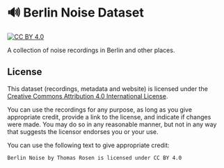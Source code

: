 # 🔊 Berlin Noise Dataset

[![CC BY 4.0][cc-by-shield]][cc-by]

A collection of noise recordings in Berlin and other places.

## License

This dataset (recordings, metadata and website) is licensed under the
[Creative Commons Attribution 4.0 International License][cc-by].

You can use the recordings for any purpose, as long as you give appropriate credit, provide a link to the license, and indicate if changes were made. You may do so in any reasonable manner, but not in any way that suggests the licensor endorses you or your use.

You can use the following text to give appropriate credit:

``` text
Berlin Noise by Thomas Rosen is licensed under CC BY 4.0
```

[cc-by]: http://creativecommons.org/licenses/by/4.0/
[cc-by-shield]: https://img.shields.io/badge/License-CC%20BY%204.0-lightgrey.svg
